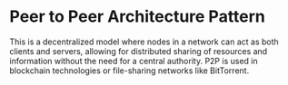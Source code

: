 # Peer to Peer Architecture Pattern

This is a decentralized model where nodes in a network can act as both clients and servers,
allowing for distributed sharing of resources and information without the need for a central authority.
P2P is used in blockchain technologies or file-sharing networks like BitTorrent.
